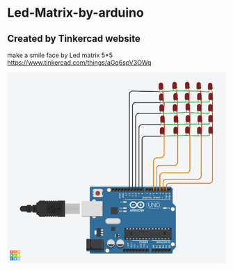 # Led-Matrix-by-arduino
## Created by Tinkercad website
make a smile face by Led matrix 5*5
https://www.tinkercad.com/things/aGq6spV3OWq

![picture](Smile-led-matrix.png)
